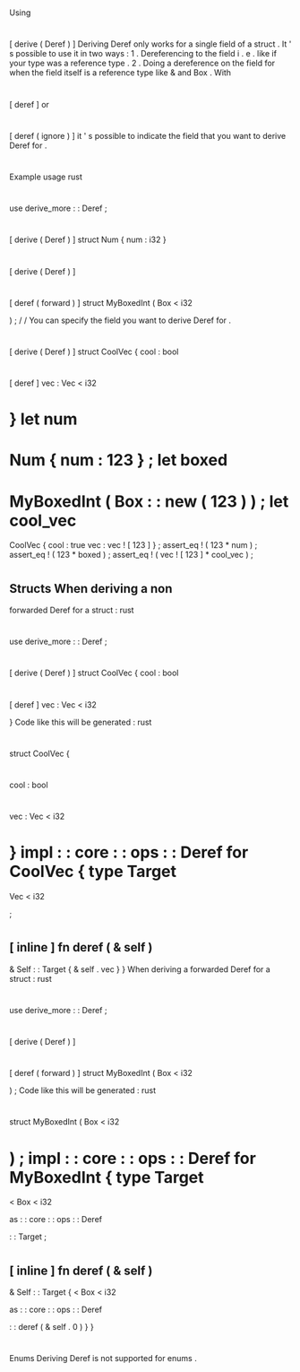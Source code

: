 #
Using
#
[
derive
(
Deref
)
]
Deriving
Deref
only
works
for
a
single
field
of
a
struct
.
It
'
s
possible
to
use
it
in
two
ways
:
1
.
Dereferencing
to
the
field
i
.
e
.
like
if
your
type
was
a
reference
type
.
2
.
Doing
a
dereference
on
the
field
for
when
the
field
itself
is
a
reference
type
like
&
and
Box
.
With
#
[
deref
]
or
#
[
deref
(
ignore
)
]
it
'
s
possible
to
indicate
the
field
that
you
want
to
derive
Deref
for
.
#
#
Example
usage
rust
#
use
derive_more
:
:
Deref
;
#
#
[
derive
(
Deref
)
]
struct
Num
{
num
:
i32
}
#
[
derive
(
Deref
)
]
#
[
deref
(
forward
)
]
struct
MyBoxedInt
(
Box
<
i32
>
)
;
/
/
You
can
specify
the
field
you
want
to
derive
Deref
for
.
#
[
derive
(
Deref
)
]
struct
CoolVec
{
cool
:
bool
#
[
deref
]
vec
:
Vec
<
i32
>
}
let
num
=
Num
{
num
:
123
}
;
let
boxed
=
MyBoxedInt
(
Box
:
:
new
(
123
)
)
;
let
cool_vec
=
CoolVec
{
cool
:
true
vec
:
vec
!
[
123
]
}
;
assert_eq
!
(
123
*
num
)
;
assert_eq
!
(
123
*
boxed
)
;
assert_eq
!
(
vec
!
[
123
]
*
cool_vec
)
;
#
#
Structs
When
deriving
a
non
-
forwarded
Deref
for
a
struct
:
rust
#
use
derive_more
:
:
Deref
;
#
#
[
derive
(
Deref
)
]
struct
CoolVec
{
cool
:
bool
#
[
deref
]
vec
:
Vec
<
i32
>
}
Code
like
this
will
be
generated
:
rust
#
struct
CoolVec
{
#
cool
:
bool
#
vec
:
Vec
<
i32
>
#
}
impl
:
:
core
:
:
ops
:
:
Deref
for
CoolVec
{
type
Target
=
Vec
<
i32
>
;
#
[
inline
]
fn
deref
(
&
self
)
-
>
&
Self
:
:
Target
{
&
self
.
vec
}
}
When
deriving
a
forwarded
Deref
for
a
struct
:
rust
#
use
derive_more
:
:
Deref
;
#
#
[
derive
(
Deref
)
]
#
[
deref
(
forward
)
]
struct
MyBoxedInt
(
Box
<
i32
>
)
;
Code
like
this
will
be
generated
:
rust
#
struct
MyBoxedInt
(
Box
<
i32
>
)
;
impl
:
:
core
:
:
ops
:
:
Deref
for
MyBoxedInt
{
type
Target
=
<
Box
<
i32
>
as
:
:
core
:
:
ops
:
:
Deref
>
:
:
Target
;
#
[
inline
]
fn
deref
(
&
self
)
-
>
&
Self
:
:
Target
{
<
Box
<
i32
>
as
:
:
core
:
:
ops
:
:
Deref
>
:
:
deref
(
&
self
.
0
)
}
}
#
#
Enums
Deriving
Deref
is
not
supported
for
enums
.
